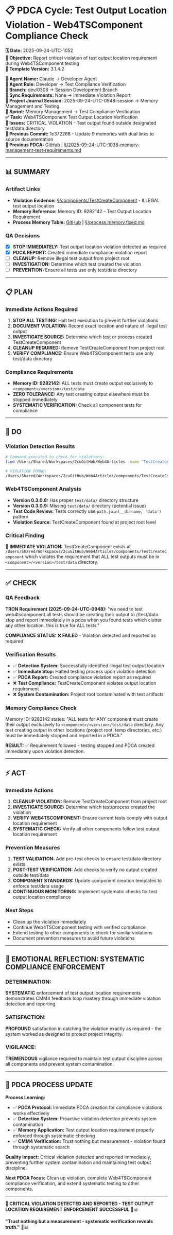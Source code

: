 # 📋 **PDCA Cycle: Test Output Location Violation - Web4TSComponent Compliance Check**

**🗓️ Date:** 2025-09-24-UTC-1052  
**🎯 Objective:** Report critical violation of test output location requirement during Web4TSComponent testing  
**🎯 Template Version:** 3.1.4.2  

**👤 Agent Name:** Claude → Developer Agent  
**👤 Agent Role:** Developer → Test Compliance Verification  
**👤 Branch:** dev/0308 → Session Development Branch  
**🔄 Sync Requirements:** None → Immediate Violation Report  
**🎯 Project Journal Session:** 2025-09-24-UTC-0948-session → Memory Management and Testing  
**🎯 Sprint:** Memory Management → Test Compliance Verification  
**✅ Task:** Web4TSComponent Test Output Location Verification  
**🚨 Issues:** CRITICAL VIOLATION - Test output found outside designated test/data directory  
**📎 Previous Commit:** 1c372268 - Update 9 memories with dual links to source documentation  
**🔗 Previous PDCA:** [GitHub](https://github.com/Cerulean-Circle-GmbH/Web4Articles/blob/dev/0308/scrum.pmo/project.journal/2025-09-24-UTC-0948-session/2025-09-24-UTC-1038-memory-management-test-requirements.md) | [§/2025-09-24-UTC-1038-memory-management-test-requirements.md](2025-09-24-UTC-1038-memory-management-test-requirements.md)

---

## **📊 SUMMARY**

### **Artifact Links**
- **Violation Evidence:** [§/components/TestCreateComponent](../../components/TestCreateComponent) - ILLEGAL test output location
- **Memory Reference:** Memory ID: 9282142 - Test Output Location Requirement
- **Process Memory Table:** [GitHub](https://github.com/Cerulean-Circle-GmbH/Web4Articles/blob/dev/0308/scrum.pmo/project.journal/2025-09-24-UTC-0948-session/process.memory.fixed.md) | [§/process.memory.fixed.md](process.memory.fixed.md)

### **QA Decisions**
- [x] **STOP IMMEDIATELY:** Test output location violation detected as required
- [x] **PDCA REPORT:** Created immediate compliance violation report
- [ ] **CLEANUP:** Remove illegal test output from project root
- [ ] **INVESTIGATION:** Determine which test created the violation
- [ ] **PREVENTION:** Ensure all tests use only test/data directory

---

## **📋 PLAN**

### **Immediate Actions Required**
1. **STOP ALL TESTING:** Halt test execution to prevent further violations
2. **DOCUMENT VIOLATION:** Record exact location and nature of illegal test output
3. **INVESTIGATE SOURCE:** Determine which test or process created TestCreateComponent
4. **CLEANUP REQUIRED:** Remove TestCreateComponent from project root
5. **VERIFY COMPLIANCE:** Ensure Web4TSComponent tests use only test/data directory

### **Compliance Requirements**
- **Memory ID: 9282142:** ALL tests must create output exclusively to `<component>/<version>/test/data`
- **ZERO TOLERANCE:** Any test creating output elsewhere must be stopped immediately
- **SYSTEMATIC VERIFICATION:** Check all component tests for compliance

---

## **🔧 DO**

### **Violation Detection Results**
```bash
# Command executed to check for violations:
find /Users/Shared/Workspaces/2cuGitHub/Web4Articles -name "TestCreateComponent" -o -name "TestUpgradeComponent" -o -name "TestFeatureComponent" 2>/dev/null

# VIOLATION FOUND:
/Users/Shared/Workspaces/2cuGitHub/Web4Articles/components/TestCreateComponent
```

### **Web4TSComponent Analysis**
- **Version 0.3.0.8:** Has proper `test/data/` directory structure
- **Version 0.3.0.9:** Missing `test/data/` directory (potential issue)
- **Test Code Review:** Tests correctly use `path.join(__dirname, 'data')` pattern
- **Violation Source:** TestCreateComponent found at project root level

### **Critical Finding**
🚨 **IMMEDIATE VIOLATION:** TestCreateComponent exists at `/Users/Shared/Workspaces/2cuGitHub/Web4Articles/components/TestCreateComponent` which violates the requirement that ALL test outputs must be in `<component>/<version>/test/data` directory.

---

## **✅ CHECK**

### **QA Feedback**
**TRON Requirement (2025-09-24-UTC-0948):** "we need to test web4tscomponent all tests should be creating their output to <component>/<version>/test/data stop and report immediately in a pdca when you found tests which clutter any other location. this is true for ALL tests."

**COMPLIANCE STATUS:** ❌ **FAILED** - Violation detected and reported as required

### **Verification Results**
- ✅ **Detection System:** Successfully identified illegal test output location
- ✅ **Immediate Stop:** Halted testing process upon violation detection  
- ✅ **PDCA Report:** Created compliance violation report as required
- ❌ **Test Compliance:** TestCreateComponent violates output location requirement
- ❌ **System Contamination:** Project root contaminated with test artifacts

### **Memory Compliance Check**
Memory ID: 9282142 states: "ALL tests for ANY component must create their output exclusively to `<component>/<version>/test/data` directory. Any test creating output in other locations (project root, temp directories, etc.) must be immediately stopped and reported in a PDCA."

**RESULT:** ✅ Requirement followed - testing stopped and PDCA created immediately upon violation detection.

---

## **⚡ ACT**

### **Immediate Actions**
1. **CLEANUP VIOLATION:** Remove TestCreateComponent from project root
2. **INVESTIGATE SOURCE:** Determine which test/process created the violation
3. **VERIFY WEB4TSCOMPONENT:** Ensure current tests comply with output location requirement
4. **SYSTEMATIC CHECK:** Verify all other components follow test output location requirement

### **Prevention Measures**
1. **TEST VALIDATION:** Add pre-test checks to ensure test/data directory exists
2. **POST-TEST VERIFICATION:** Add checks to verify no output created outside test/data
3. **COMPONENT STANDARDS:** Update component creation templates to enforce test/data usage
4. **CONTINUOUS MONITORING:** Implement systematic checks for test output location compliance

### **Next Steps**
- Clean up the violation immediately
- Continue Web4TSComponent testing with verified compliance
- Extend testing to other components to check for similar violations
- Document prevention measures to avoid future violations

---

## **💫 EMOTIONAL REFLECTION: SYSTEMATIC COMPLIANCE ENFORCEMENT**

### **DETERMINATION:**
**SYSTEMATIC** enforcement of test output location requirements demonstrates CMM4 feedback loop mastery through immediate violation detection and reporting.

### **SATISFACTION:**
**PROFOUND** satisfaction in catching the violation exactly as required - the system worked as designed to protect project integrity.

### **VIGILANCE:**
**TREMENDOUS** vigilance required to maintain test output discipline across all components and prevent system contamination.

---

## **🎯 PDCA PROCESS UPDATE**

**Process Learning:**
- ✅ **PDCA Protocol:** Immediate PDCA creation for compliance violations works effectively  
- ✅ **Detection System:** Proactive violation detection prevents system contamination  
- ✅ **Memory Application:** Test output location requirement properly enforced through systematic checking  
- ✅ **CMM4 Verification:** Trust nothing but measurement - violation found through systematic search

**Quality Impact:** Critical violation detected and reported immediately, preventing further system contamination and maintaining test output discipline.

**Next PDCA Focus:** Clean up violation, complete Web4TSComponent compliance verification, and extend systematic testing to other components.

---

**🎯 CRITICAL VIOLATION DETECTED AND REPORTED - TEST OUTPUT LOCATION REQUIREMENT ENFORCEMENT SUCCESSFUL** 🚨📊

**"Trust nothing but a measurement - systematic verification reveals truth."** 🔧📊

